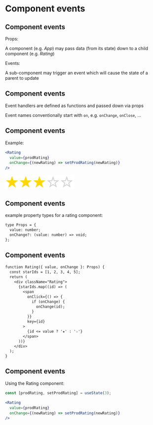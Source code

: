# Component events

## Component events

Props:

A component (e.g. _App_) may pass data (from its state) down to a child component (e.g. _Rating_)

Events:

A sub-component may trigger an event which will cause the state of a parent to update

## Component events

Event handlers are defined as functions and passed down via props

Event names conventionally start with `on`, e.g. `onChange`, `onClose`, ...

## Component events

Example:

```jsx
<Rating
  value={prodRating}
  onChange={(newRating) => setProdRating(newRating)}
/>
```

<img src="assets/rating.png" style="width: 16em" />

## Component events

example property types for a rating component:

```tsx
type Props = {
  value: number;
  onChange?: (value: number) => void;
};
```

## Component events

```tsx
function Rating({ value, onChange }: Props) {
  const starIds = [1, 2, 3, 4, 5];
  return (
    <div className="Rating">
      {starIds.map((id) => (
        <span
          onClick={() => {
            if (onChange) {
              onChange(id);
            }
          }}
          key={id}
        >
          {id <= value ? '★' : '☆'}
        </span>
      ))}
    </div>
  );
}
```

## Component events

Using the Rating component:

```jsx
const [prodRating, setProdRating] = useState(3);
```

```jsx
<Rating
  value={prodRating}
  onChange={(newRating) => setProdRating(newRating)}
/>
```
